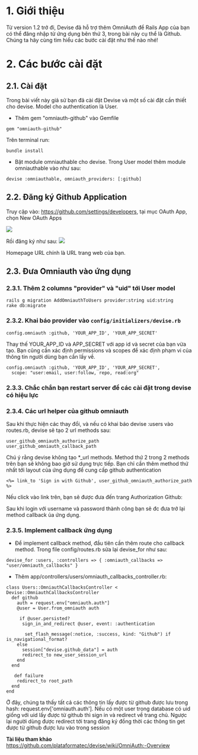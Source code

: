 # 1. Giới thiệu
Từ version 1.2 trở đi, Devise đã hỗ trợ thêm OmniAuth để Rails App của bạn có thể đăng nhập từ ứng dụng bên thứ 3, trong bài này cụ thể là Github. Chúng ta hãy cùng tìm hiểu các bước cài đặt như thế nào nhé!

# 2. Các bước cài đặt
## 2.1. Cài đặt

Trong bài viết này giả sử bạn đã cài đặt Devise và một số cài đặt cần thiết cho devise. Model cho authentication là User.

* Thêm gem "omniauth-github" vào Gemfile 
```
gem "omniauth-github"
```

Trên terminal run:
```
bundle install
```

* Bật module omniauthable cho devise. Trong User model thêm module omniauthable vào như sau:

```
devise :omniauthable, omniauth_providers: [:github]
```
## 2.2. Đăng ký Github Application
Truy cập vào: https://github.com/settings/developers, tại mục OAuth App, chọn New OAuth Apps

![](https://images.viblo.asia/2b52a5ae-3661-4973-bdb3-ae5d7d0a4493.png)

Rồi đăng ký như sau:
![](https://images.viblo.asia/c1f7a353-566f-4fac-ba58-683e486c398c.png)

Homepage URL chính là URL trang web của bạn.
## 2.3. Đưa Omniauth vào ứng dụng

### 2.3.1. Thêm 2 columns "provider" và "uid" tới User model
```
rails g migration AddOmniauthToUsers provider:string uid:string
rake db:migrate
```
### 2.3.2. Khai báo provider vào `config/initializers/devise.rb`
```
config.omniauth :github, 'YOUR_APP_ID', 'YOUR_APP_SECRET'
```

Thay thế YOUR_APP_ID và APP_SECRET với app id và secret của bạn vừa tạo. Bạn cũng cần xác định permissions và scopes để xác định phạm vi của thông tin người dùng bạn cần lấy về.

```
config.omniauth :github, 'YOUR_APP_ID', 'YOUR_APP_SECRET',
  scope: "user:email, user:follow, repo, read:org"
```

### 2.3.3. Chắc chắn bạn restart server để các cài đặt trong devise có hiệu lực

### 2.3.4. Các url helper của github omniauth
Sau khi thực hiện các thay đổi, và nếu có khai báo devise :users vào routes.rb, devise sẽ tạo 2 url methods sau:

```
user_github_omniauth_authorize_path
user_github_omniauth_callback_path
```

Chú ý rằng devise không tạo *_url methods. Method thứ 2 trong 2 methods trên bạn sẽ không bao giờ sử dụng trực tiếp. Bạn chỉ cần thêm method thứ nhất tới layout của ứng dụng để cung cấp github authentication 

```
<%= link_to 'Sign in with Github', user_github_omniauth_authorize_path %>
```

Nếu click vào link trên, bạn sẽ được đưa đến trang Authorization Github:

Sau khi login với username và password thành công bạn sẽ đc đưa trở lại method callback ủa ứng dụng.

### 2.3.5. Implement callback ứng dụng

* Để implement callback method, đầu tiên cần thêm route cho callback method. Trong file config/routes.rb sửa lại devise_for như sau:

```
devise_for :users, :controllers => { :omniauth_callbacks => "user/omniauth_callbacks" }
```

* Thêm app/controllers/users/omniauth_callbacks_controller.rb:

```
class Users::OmniauthCallbacksController < Devise::OmniauthCallbacksController
  def github
    auth = request.env["omniauth.auth"]
    @user = User.from_omniauth auth

     if @user.persisted?
      sign_in_and_redirect @user, event: :authentication

       set_flash_message(:notice, :success, kind: "Github") if is_navigational_format?
    else
      session["devise.github_data"] = auth
      redirect_to new_user_session_url
    end
  end

   def failure
    redirect_to root_path
  end
end
```

Ở đây, chúng ta thấy tất cả các thông tin lấy được từ github được lưu trong hash: request.env['omniauth.auth']. 
Nếu có một user trong database có uid giống với uid lấy được từ github thì sign in và redirect về trang chủ. Ngược lại người dùng được redirect tới trang đăng ký đồng thời các thông tin get được từ github được lưu vào trong session 

**Tài liệu tham khảo**
https://github.com/plataformatec/devise/wiki/OmniAuth:-Overview